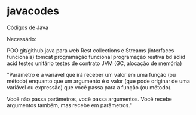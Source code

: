 # javacodes
Códigos de Java

Necessário:

POO
git/github
java para web
Rest
collections e Streams (interfaces funcionais) 
tomcat
programação funcional
programação reativa
bd
solid
acid
testes unitário
testes de contrato
JVM (GC, alocação de memória)

"Parâmetro é a variável que irá receber um valor em uma função (ou método) enquanto que um argumento é o valor (que pode originar de uma variável ou expressão) que você passa para a função (ou método).

Você não passa parâmetros, você passa argumentos. Você recebe argumentos também, mas recebe em parâmetros."
